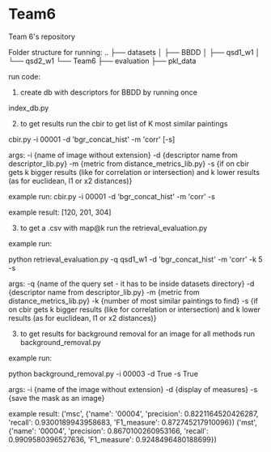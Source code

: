 # Team6
Team 6's repository 

Folder structure for running:
..
├── datasets
│   ├── BBDD
│   ├── qsd1_w1
│   └── qsd2_w1
└── Team6
    ├── evaluation
        ├── pkl_data
    
run code:

1. create db with descriptors for BBDD by running once

index_db.py

2. to get results run the cbir to get list of K most similar paintings

cbir.py -i 00001 -d 'bgr_concat_hist' -m 'corr' [-s]

args:
-i {name of image without extension}
-d {descriptor name from descriptor_lib.py} 
-m {metric from distance_metrics_lib.py}
-s {if on cbir gets k bigger results (like for correlation or intersection) and k lower results (as for euclidean, l1 or x2 distances)}

example run:
cbir.py -i 00001 -d 'bgr_concat_hist' -m 'corr' -s

example result:
[120, 201, 304]

3. to get a .csv with map@k run the retrieval_evaluation.py

example run:

python retrieval_evaluation.py -q qsd1_w1 -d 'bgr_concat_hist' -m 'corr' -k 5 -s

args:
-q {name of the query set - it has to be inside datasets directory}
-d {descriptor name from descriptor_lib.py} 
-m {metric from distance_metrics_lib.py}
-k {number of most similar paintings to find}
-s {if on cbir gets k bigger results (like for correlation or intersection) and k lower results (as for euclidean, l1 or x2 distances)}

3. to get results for background removal for an image for all methods run background_removal.py

example run:

python background_removal.py -i 00003 -d True -s True

args:
-i {name of the image without extension}
-d {display of measures}
-s {save the mask as an image}

example result:
('msc', {'name': '00004', 'precision': 0.8221164520426287, 'recall': 0.9300189943958683, 'F1_measure': 0.872745217910096})
('mst', {'name': '00004', 'precision': 0.8670100260953166, 'recall': 0.9909580396527636, 'F1_measure': 0.9248496480188699})
